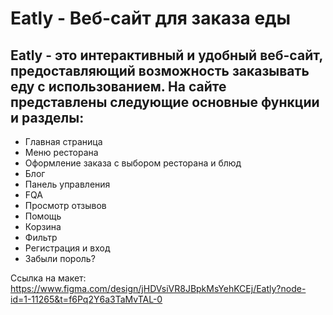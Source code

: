 # Eatly - Веб-сайт для заказа еды
## Eatly - это интерактивный и удобный веб-сайт, предоставляющий возможность заказывать еду с использованием. На сайте представлены следующие основные функции и разделы:

- Главная страница
- Меню ресторана
- Оформление заказа с выбором ресторана и блюд
- Блог
- Панель управления
- FQA
- Просмотр отзывов
- Помощь
- Корзина
- Фильтр
- Регистрация и вход
- Забыли пороль?

Ссылка на макет: https://www.figma.com/design/jHDVsiVR8JBpkMsYehKCEj/Eatly?node-id=1-11265&t=f6Pq2Y6a3TaMvTAL-0
